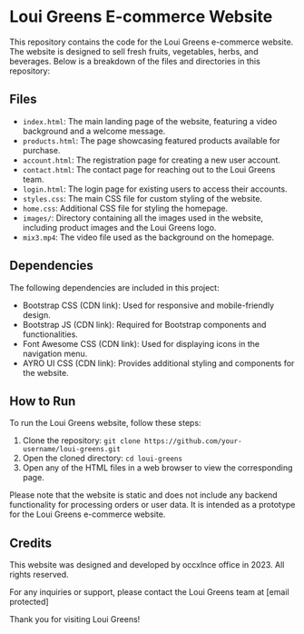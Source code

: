 # Loui Greens E-commerce Website

This repository contains the code for the Loui Greens e-commerce website. The website is designed to sell fresh fruits, vegetables, herbs, and beverages. Below is a breakdown of the files and directories in this repository:

## Files

- `index.html`: The main landing page of the website, featuring a video background and a welcome message.
- `products.html`: The page showcasing featured products available for purchase.
- `account.html`: The registration page for creating a new user account.
- `contact.html`: The contact page for reaching out to the Loui Greens team.
- `login.html`: The login page for existing users to access their accounts.
- `styles.css`: The main CSS file for custom styling of the website.
- `home.css`: Additional CSS file for styling the homepage.
- `images/`: Directory containing all the images used in the website, including product images and the Loui Greens logo.
- `mix3.mp4`: The video file used as the background on the homepage.

## Dependencies

The following dependencies are included in this project:

- Bootstrap CSS (CDN link): Used for responsive and mobile-friendly design.
- Bootstrap JS (CDN link): Required for Bootstrap components and functionalities.
- Font Awesome CSS (CDN link): Used for displaying icons in the navigation menu.
- AYRO UI CSS (CDN link): Provides additional styling and components for the website.

## How to Run

To run the Loui Greens website, follow these steps:

1. Clone the repository: `git clone https://github.com/your-username/loui-greens.git`
2. Open the cloned directory: `cd loui-greens`
3. Open any of the HTML files in a web browser to view the corresponding page.

Please note that the website is static and does not include any backend functionality for processing orders or user data. It is intended as a prototype for the Loui Greens e-commerce website.

## Credits

This website was designed and developed by occxlnce office in 2023. All rights reserved.

For any inquiries or support, please contact the Loui Greens team at [email protected]

Thank you for visiting Loui Greens!
